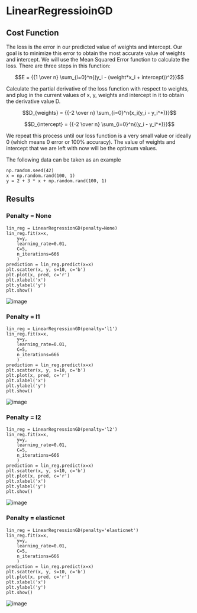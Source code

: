 # LinearRegressioinGD
## Cost Function
The loss is the error in our predicted value of weights and intercept. Our goal is to minimize this error to obtain the most accurate value of weights and intercept.
We will use the Mean Squared Error function to calculate the loss. There are three steps in this function:

$$E = {{1 \over n} \sum_{i=0}^n{(y_i - (weight*x_i + intercept))^2}}$$

Calculate the partial derivative of the loss function with respect to weights, and plug in the current values of x, y, weights and intercept in it to obtain the derivative value D.

$$D_{weights} = {{-2 \over n} \sum_{i=0}^n{x_i(y_i - y_i^*)}}$$

$$D_{intercept} = {{-2 \over n} \sum_{i=0}^n{(y_i - y_i^*)}}$$

We repeat this process until our loss function is a very small value or ideally 0 (which means 0 error or 100% accuracy). The value of weights and intercept that we are left with now will be the optimum values.

The following data can be taken as an example
```
np.random.seed(42)
x = np.random.rand(100, 1)
y = 2 + 3 * x + np.random.rand(100, 1)
```
## Results
### Penalty = None
```
lin_reg = LinearRegressionGD(penalty=None)
lin_reg.fit(x=x,
    y=y,
    learning_rate=0.01,
    C=5,
    n_iterations=666
    )
prediction = lin_reg.predict(x=x)
plt.scatter(x, y, s=10, c='b')
plt.plot(x, pred, c='r')
plt.xlabel('x')
plt.ylabel('y')
plt.show()
```
![image](https://user-images.githubusercontent.com/88197584/227799657-6363d30b-7448-45e5-be70-29e62a610360.png)

### Penalty = l1
```
lin_reg = LinearRegressionGD(penalty='l1')
lin_reg.fit(x=x,
    y=y,
    learning_rate=0.01,
    C=5,
    n_iterations=666
    )
prediction = lin_reg.predict(x=x)
plt.scatter(x, y, s=10, c='b')
plt.plot(x, pred, c='r')
plt.xlabel('x')
plt.ylabel('y')
plt.show()
```
![image](https://user-images.githubusercontent.com/88197584/227799765-ed9f1ac2-a1b2-4100-a5ad-9ab3aef9cbd8.png)

### Penalty = l2
```
lin_reg = LinearRegressionGD(penalty='l2')
lin_reg.fit(x=x,
    y=y,
    learning_rate=0.01,
    C=5,
    n_iterations=666
    )
prediction = lin_reg.predict(x=x)
plt.scatter(x, y, s=10, c='b')
plt.plot(x, pred, c='r')
plt.xlabel('x')
plt.ylabel('y')
plt.show()
```
![image](https://user-images.githubusercontent.com/88197584/227799830-503d4afa-a848-4799-8ab7-a934962ae27a.png)

### Penalty = elasticnet
```
lin_reg = LinearRegressionGD(penalty='elasticnet')
lin_reg.fit(x=x,
    y=y,
    learning_rate=0.01,
    C=5,
    n_iterations=666
    )
prediction = lin_reg.predict(x=x)
plt.scatter(x, y, s=10, c='b')
plt.plot(x, pred, c='r')
plt.xlabel('x')
plt.ylabel('y')
plt.show()
```
![image](https://user-images.githubusercontent.com/88197584/227799856-167063f3-9275-4d49-a065-271553c1bdfc.png)
